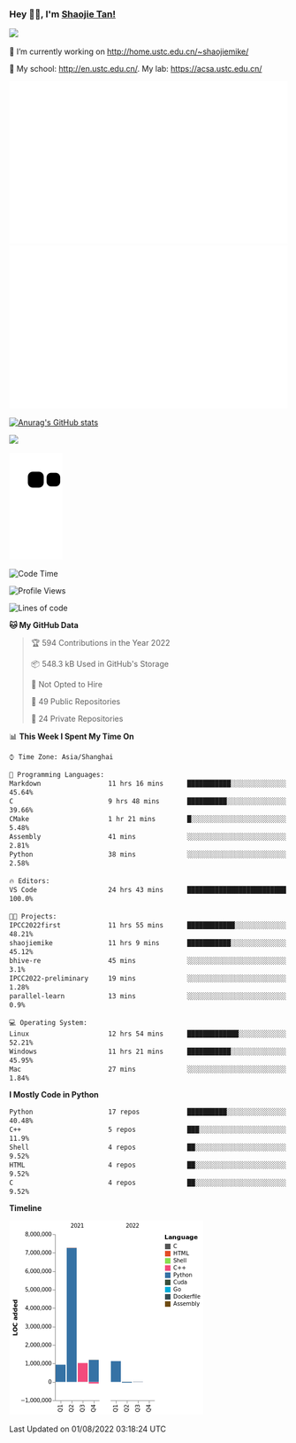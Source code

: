 

<!--
**Kirrito-k423/Kirrito-k423** is a ✨ _special_ ✨ repository because its `README.md` (this file) appears on your GitHub profile.

Here are some ideas to get you started:

- 🔭 I’m currently working on ...
- 🌱 I’m currently learning ...
- 👯 I’m looking to collaborate on ...
- 🤔 I’m looking for help with ...
- 💬 Ask me about ...
- 📫 How to reach me: ...
- 😄 Pronouns: ...
- ⚡ Fun fact: ...
-->
### Hey 👋🏽, I'm [Shaojie Tan!](http://home.ustc.edu.cn/~shaojiemike/about)

![](https://visitor-badge.glitch.me/badge?page_id=Kirrito-k423.Kirrito-k423)

🔭 I’m currently working on http://home.ustc.edu.cn/~shaojiemike/

👯 My school: http://en.ustc.edu.cn/. My lab: https://acsa.ustc.edu.cn/

![](https://github.com/Kirrito-k423/github-stats/blob/master/generated/overview.svg)
![](https://github.com/Kirrito-k423/github-stats/blob/master/generated/languages.svg)

[![Anurag's GitHub stats](https://github-readme-stats.vercel.app/api?username=Kirrito-k423&theme=flag-india&show_icons=true&hide=stars,prs,issues,contribs)](https://github.com/anuraghazra/github-readme-stats)

![](https://github-profile-summary-cards.vercel.app/api/cards/profile-details?username=Kirrito-k423&theme=vue)

![snake gif](https://github.com/Kirrito-k423/Kirrito-k423/blob/output/github-contribution-grid-snake.svg)

<!--START_SECTION:waka-->
![Code Time](http://img.shields.io/badge/Code%20Time-0%20secs-blue)

![Profile Views](http://img.shields.io/badge/Profile%20Views-0-blue)

![Lines of code](https://img.shields.io/badge/From%20Hello%20World%20I%27ve%20Written-11%20Million%20lines%20of%20code-blue)

**🐱 My GitHub Data** 

> 🏆 594 Contributions in the Year 2022
 > 
> 📦 548.3 kB Used in GitHub's Storage 
 > 
> 🚫 Not Opted to Hire
 > 
> 📜 49 Public Repositories 
 > 
> 🔑 24 Private Repositories  
 > 
📊 **This Week I Spent My Time On** 

```text
⌚︎ Time Zone: Asia/Shanghai

💬 Programming Languages: 
Markdown                 11 hrs 16 mins      ███████████░░░░░░░░░░░░░░   45.64% 
C                        9 hrs 48 mins       ██████████░░░░░░░░░░░░░░░   39.66% 
CMake                    1 hr 21 mins        █░░░░░░░░░░░░░░░░░░░░░░░░   5.48% 
Assembly                 41 mins             ░░░░░░░░░░░░░░░░░░░░░░░░░   2.81% 
Python                   38 mins             ░░░░░░░░░░░░░░░░░░░░░░░░░   2.58%

🔥 Editors: 
VS Code                  24 hrs 43 mins      █████████████████████████   100.0%

🐱‍💻 Projects: 
IPCC2022first            11 hrs 55 mins      ████████████░░░░░░░░░░░░░   48.21% 
shaojiemike              11 hrs 9 mins       ███████████░░░░░░░░░░░░░░   45.12% 
bhive-re                 45 mins             ░░░░░░░░░░░░░░░░░░░░░░░░░   3.1% 
IPCC2022-preliminary     19 mins             ░░░░░░░░░░░░░░░░░░░░░░░░░   1.28% 
parallel-learn           13 mins             ░░░░░░░░░░░░░░░░░░░░░░░░░   0.9%

💻 Operating System: 
Linux                    12 hrs 54 mins      █████████████░░░░░░░░░░░░   52.21% 
Windows                  11 hrs 21 mins      ███████████░░░░░░░░░░░░░░   45.95% 
Mac                      27 mins             ░░░░░░░░░░░░░░░░░░░░░░░░░   1.84%

```

**I Mostly Code in Python** 

```text
Python                   17 repos            ██████████░░░░░░░░░░░░░░░   40.48% 
C++                      5 repos             ███░░░░░░░░░░░░░░░░░░░░░░   11.9% 
Shell                    4 repos             ██░░░░░░░░░░░░░░░░░░░░░░░   9.52% 
HTML                     4 repos             ██░░░░░░░░░░░░░░░░░░░░░░░   9.52% 
C                        4 repos             ██░░░░░░░░░░░░░░░░░░░░░░░   9.52%

```


**Timeline**

![Chart not found](https://raw.githubusercontent.com/Kirrito-k423/Kirrito-k423/main/charts/bar_graph.png) 


 Last Updated on 01/08/2022 03:18:24 UTC
<!--END_SECTION:waka-->

